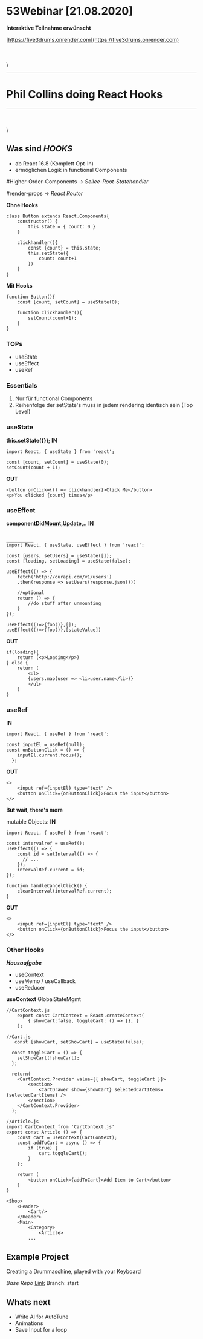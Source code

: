 
# 53Webinar [21.08.2020]

**Interaktive Teilnahme erwünscht**

[https://five3drums.onrender.com](https://five3drums.onrender.com)

\
\
\


________

# Phil Collins doing React Hooks

________

\
\
\

## Was sind _HOOKS_


- ab React 16.8 (Komplett Opt-In)
- ermöglichen Logik in functional Components

#Higher-Order-Components -> _Sellee-Root-Statehandler_

#render-props -> _React Router_

**Ohne Hooks**
```
class Button extends React.Components{
    constructor() {
        this.state = { count: 0 }
    }

    clickhandler(){
        const {count} = this.state;
        this.setState({
            count: count+1 
        })
    }
}
```

**Mit Hooks**
```
function Button(){
    const [count, setCount] = useState(0);

    function clickhandler(){
        setCount(count+1);
    }
}

```
### TOPs
- useState
- useEffect
- useRef




### Essentials
1. Nur für functional Components
2. Reihenfolge der setState's muss in jedem rendering identisch sein (Top Level)

### useState 
__this.setState({});__
**IN**
```
import React, { useState } from 'react';

const [count, setCount] = useState(0);
setCount(count + 1);
```

**OUT**
```
<button onClick={() => clickhandler}>Click Me</button>
<p>You clicked {count} times</p>
```

### useEffect
__componentDid[Mount,Update,..]()__
**IN**
```

__________
import React, { useState, useEffect } from 'react';

const [users, setUsers] = useState([]);
const [loading, setLoading] = useState(false);

useEffect(() => {
    fetch('http://ourapi.com/v1/users')
    .then(response => setUsers(response.json()))

    //optional
    return () => {
        //do stuff after unmounting
    }
});

useEffect(()=>{foo()},[]);
useEffect(()=>{foo()},[stateValue])
```

**OUT**
```
if(loading){
    return (<p>Loading</p>)
} else {
    return (
        <ul>
        {users.map(user => <li>user.name</li>)}
        </ul>     
    )
}
```

### useRef
**IN**
```
import React, { useRef } from 'react';

const inputEl = useRef(null);
const onButtonClick = () => {    
    inputEl.current.focus();
  };
```

**OUT**
```
<>
    <input ref={inputEl} type="text" />
    <button onClick={onButtonClick}>Focus the input</button>
</>
```

__But wait, there's more__

mutable Objects:
**IN**
```
import React, { useRef } from 'react';

const intervalref = useRef();
useEffect(() => {
    const id = setInterval(() => {
      // ...
    });
    intervalRef.current = id;   
});

function handleCancelClick() {
    clearInterval(intervalRef.current);
}
```

**OUT**
```
<>
    <input ref={inputEl} type="text" />
    <button onClick={onButtonClick}>Focus the input</button>
</>
```

### Other Hooks
**_Hausaufgabe_**
- useContext
- useMemo / useCallback
- useReducer

**useContext** GlobalStateMgmt
```
//CartContext.js
    export const CartContext = React.createContext(
        { showCart:false, toggleCart: () => {}, }
    );

//Cart.js
   const [showCart, setShowCart] = useState(false);

  const toggleCart = () => {
    setShowCart(!showCart);
  };

  return(
    <CartContext.Provider value={{ showCart, toggleCart }}>
        <section>
            <CartDrawer show={showCart} selectedCartItems={selectedCartItems} />
        </section>
    </CartContext.Provider>
  );

//Article.js
import CartContext from 'CartContext.js'
export const Article () => {
    const cart = useContext(CartContext);
    const addToCart = async () => {
        if (true) {
            cart.toggleCart();
        }
    };

    return (
        <button onCLick={addToCart}>Add Item to Cart</button>
    )
}

<Shop>
    <Header>
        <Cart/>
    </Header>
    <Main>
        <Category>
            <Article>
        ...
```

## Example Project

Creating a Drummaschine, played with your Keyboard

_Base Repo_
[Link](https://github.com/christopherjurthe/christopherjurthe.github.io)
Branch: start

## Whats next

- Write AI for AutoTune
- Animations
- Save Input for a loop

